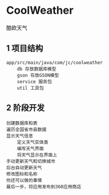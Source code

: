 # CoolWeather
酷欧天气

## 1 项目结构
    app/src/main/java/com/jc/coolweather
        db 存放数据库模型
        gson 存放GSON模型
        service 服务包
        util 工具包
## 2 阶段开发
	创建数据库和表
	遍历全国省市县数据
	显示天气信息
		定义天气实体类
		编写天气界面
		将天气显示在界面上
	手动更新天气和切换城市
	后台自动更新天气
	修改图标和名称
	你还可以做的事情
	最后一步，将应用发布到360应用商店


